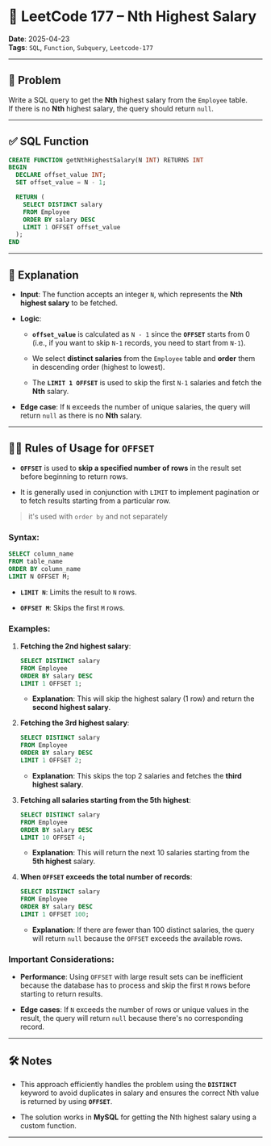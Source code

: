 # 🧠 LeetCode 177 – Nth Highest Salary

**Date**: 2025-04-23  
**Tags**: `SQL`, `Function`, `Subquery`, `Leetcode-177`

---

## 📄 Problem

Write a SQL query to get the **Nth** highest salary from the `Employee` table.  
If there is no **Nth** highest salary, the query should return `null`.

---

## ✅ SQL Function

```sql
CREATE FUNCTION getNthHighestSalary(N INT) RETURNS INT
BEGIN
  DECLARE offset_value INT;
  SET offset_value = N - 1;

  RETURN (
    SELECT DISTINCT salary
    FROM Employee
    ORDER BY salary DESC
    LIMIT 1 OFFSET offset_value
  );
END
````

---

## 🧠 Explanation

- **Input**: The function accepts an integer `N`, which represents the **Nth highest salary** to be fetched.
    
- **Logic**:
    
    - **`offset_value`** is calculated as `N - 1` since the **`OFFSET`** starts from 0 (i.e., if you want to skip `N-1` records, you need to start from `N-1`).
        
    - We select **distinct salaries** from the `Employee` table and **order** them in descending order (highest to lowest).
        
    - The **`LIMIT 1 OFFSET`** is used to skip the first `N-1` salaries and fetch the **Nth** salary.
        
- **Edge case**: If `N` exceeds the number of unique salaries, the query will return `null` as there is no **Nth** salary.
    

---

## 🧑‍💻 Rules of Usage for `OFFSET`

- **`OFFSET`** is used to **skip a specified number of rows** in the result set before beginning to return rows.
    
- It is generally used in conjunction with `LIMIT` to implement pagination or to fetch results starting from a particular row.
	
> it's used with `order by`  and not separately

### **Syntax**:

```sql
SELECT column_name
FROM table_name
ORDER BY column_name
LIMIT N OFFSET M;
```

- **`LIMIT N`**: Limits the result to `N` rows.
    
- **`OFFSET M`**: Skips the first `M` rows.
    

### **Examples**:

1. **Fetching the 2nd highest salary**:
    
    ```sql
    SELECT DISTINCT salary
    FROM Employee
    ORDER BY salary DESC
    LIMIT 1 OFFSET 1;
    ```
    
    - **Explanation**: This will skip the highest salary (1 row) and return the **second highest salary**.
        
2. **Fetching the 3rd highest salary**:
    
    ```sql
    SELECT DISTINCT salary
    FROM Employee
    ORDER BY salary DESC
    LIMIT 1 OFFSET 2;
    ```
    
    - **Explanation**: This skips the top 2 salaries and fetches the **third highest salary**.
        
3. **Fetching all salaries starting from the 5th highest**:
    
    ```sql
    SELECT DISTINCT salary
    FROM Employee
    ORDER BY salary DESC
    LIMIT 10 OFFSET 4;
    ```
    
    - **Explanation**: This will return the next 10 salaries starting from the **5th highest** salary.
        
4. **When `OFFSET` exceeds the total number of records**:
    
    ```sql
    SELECT DISTINCT salary
    FROM Employee
    ORDER BY salary DESC
    LIMIT 1 OFFSET 100;
    ```
    
    - **Explanation**: If there are fewer than 100 distinct salaries, the query will return `null` because the `OFFSET` exceeds the available rows.
        

### **Important Considerations**:

- **Performance**: Using `OFFSET` with large result sets can be inefficient because the database has to process and skip the first `M` rows before starting to return results.
    
- **Edge cases**: If `N` exceeds the number of rows or unique values in the result, the query will return `null` because there's no corresponding record.
    

---

## 🛠️ Notes

- This approach efficiently handles the problem using the **`DISTINCT`** keyword to avoid duplicates in salary and ensures the correct Nth value is returned by using **`OFFSET`**.
    
- The solution works in **MySQL** for getting the Nth highest salary using a custom function.
    

---
